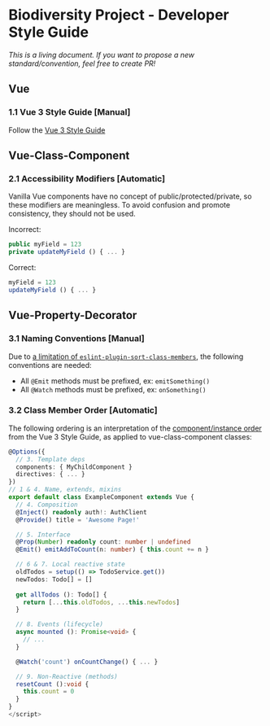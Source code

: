 # Biodiversity Project - Developer Style Guide

*This is a living document. If you want to propose a new standard/convention, feel free to create PR!*

## Vue

### **1.1 Vue 3 Style Guide [Manual]**

Follow the [Vue 3 Style Guide](https://v3.vuejs.org/style-guide)

## Vue-Class-Component

### **2.1 Accessibility Modifiers [Automatic]**

Vanilla Vue components have no concept of public/protected/private, so these modifiers are meaningless. To avoid confusion and promote consistency, they should not be used.

Incorrect:
```ts
public myField = 123
private updateMyField () { ... }
```

Correct:
```ts
myField = 123
updateMyField () { ... }
```

## Vue-Property-Decorator

### **3.1 Naming Conventions [Manual]**

Due to [a limitation of `eslint-plugin-sort-class-members`](https://github.com/bryanrsmith/eslint-plugin-sort-class-members/issues/69#issue-988653622), the following conventions are needed:
- All `@Emit` methods must be prefixed, ex: `emitSomething()`
- All `@Watch` methods must be prefixed, ex: `onSomething()`

### **3.2 Class Member Order [Automatic]**

The following ordering is an interpretation of the [component/instance order](https://v3.vuejs.org/style-guide/#component-instance-options-order-recommended) from the Vue 3 Style Guide, as applied to vue-class-component classes:

```ts
@Options({
  // 3. Template deps
  components: { MyChildComponent }
  directives: { ... }
})
// 1 & 4. Name, extends, mixins
export default class ExampleComponent extends Vue { 
  // 4. Composition
  @Inject() readonly auth!: AuthClient
  @Provide() title = 'Awesome Page!'

  // 5. Interface
  @Prop(Number) readonly count: number | undefined
  @Emit() emitAddToCount(n: number) { this.count += n }

  // 6 & 7. Local reactive state
  oldTodos = setup(() => TodoService.get())
  newTodos: Todo[] = []
  
  get allTodos (): Todo[] {
    return [...this.oldTodos, ...this.newTodos]
  }

  // 8. Events (lifecycle)
  async mounted (): Promise<void> {
    // ...
  }

  @Watch('count') onCountChange() { ... }

  // 9. Non-Reactive (methods)
  resetCount ():void {
    this.count = 0
  }
}
</script>
```

